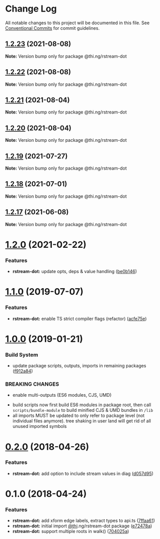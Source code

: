 # Change Log

All notable changes to this project will be documented in this file.
See [Conventional Commits](https://conventionalcommits.org) for commit guidelines.

## [1.2.23](https://github.com/thi-ng/umbrella/compare/@thi.ng/rstream-dot@1.2.22...@thi.ng/rstream-dot@1.2.23) (2021-08-08)

**Note:** Version bump only for package @thi.ng/rstream-dot





## [1.2.22](https://github.com/thi-ng/umbrella/compare/@thi.ng/rstream-dot@1.2.21...@thi.ng/rstream-dot@1.2.22) (2021-08-08)

**Note:** Version bump only for package @thi.ng/rstream-dot





## [1.2.21](https://github.com/thi-ng/umbrella/compare/@thi.ng/rstream-dot@1.2.20...@thi.ng/rstream-dot@1.2.21) (2021-08-04)

**Note:** Version bump only for package @thi.ng/rstream-dot





## [1.2.20](https://github.com/thi-ng/umbrella/compare/@thi.ng/rstream-dot@1.2.19...@thi.ng/rstream-dot@1.2.20) (2021-08-04)

**Note:** Version bump only for package @thi.ng/rstream-dot





## [1.2.19](https://github.com/thi-ng/umbrella/compare/@thi.ng/rstream-dot@1.2.18...@thi.ng/rstream-dot@1.2.19) (2021-07-27)

**Note:** Version bump only for package @thi.ng/rstream-dot





## [1.2.18](https://github.com/thi-ng/umbrella/compare/@thi.ng/rstream-dot@1.2.17...@thi.ng/rstream-dot@1.2.18) (2021-07-01)

**Note:** Version bump only for package @thi.ng/rstream-dot





## [1.2.17](https://github.com/thi-ng/umbrella/compare/@thi.ng/rstream-dot@1.2.16...@thi.ng/rstream-dot@1.2.17) (2021-06-08)

**Note:** Version bump only for package @thi.ng/rstream-dot





# [1.2.0](https://github.com/thi-ng/umbrella/compare/@thi.ng/rstream-dot@1.1.59...@thi.ng/rstream-dot@1.2.0) (2021-02-22)


### Features

* **rstream-dot:** update opts, deps & value handling ([be0b146](https://github.com/thi-ng/umbrella/commit/be0b146b2daeeff560f704bc5771ce5390e2ecf3))





# [1.1.0](https://github.com/thi-ng/umbrella/compare/@thi.ng/rstream-dot@1.0.26...@thi.ng/rstream-dot@1.1.0) (2019-07-07)

### Features

* **rstream-dot:** enable TS strict compiler flags (refactor) ([acfe75e](https://github.com/thi-ng/umbrella/commit/acfe75e))

# [1.0.0](https://github.com/thi-ng/umbrella/compare/@thi.ng/rstream-dot@0.2.64...@thi.ng/rstream-dot@1.0.0) (2019-01-21)

### Build System

* update package scripts, outputs, imports in remaining packages ([f912a84](https://github.com/thi-ng/umbrella/commit/f912a84))

### BREAKING CHANGES

* enable multi-outputs (ES6 modules, CJS, UMD)

- build scripts now first build ES6 modules in package root, then call
  `scripts/bundle-module` to build minified CJS & UMD bundles in `/lib`
- all imports MUST be updated to only refer to package level
  (not individual files anymore). tree shaking in user land will get rid of
  all unused imported symbols

<a name="0.2.0"></a>
# [0.2.0](https://github.com/thi-ng/umbrella/compare/@thi.ng/rstream-dot@0.1.2...@thi.ng/rstream-dot@0.2.0) (2018-04-26)

### Features

* **rstream-dot:** add option to include stream values in diag ([d057d95](https://github.com/thi-ng/umbrella/commit/d057d95))

<a name="0.1.0"></a>
# 0.1.0 (2018-04-24)

### Features

* **rstream-dot:** add xform edge labels, extract types to api.ts ([7ffaa61](https://github.com/thi-ng/umbrella/commit/7ffaa61))
* **rstream-dot:** initial import [@thi](https://github.com/thi).ng/rstream-dot package ([e72478a](https://github.com/thi-ng/umbrella/commit/e72478a))
* **rstream-dot:** support multiple roots in walk() ([704025a](https://github.com/thi-ng/umbrella/commit/704025a))
